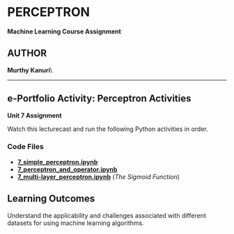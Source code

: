 # PERCEPTRON

**Machine Learning Course Assignment**

## AUTHOR

**Murthy Kanuri**\


---

## e-Portfolio Activity: Perceptron Activities

**Unit 7 Assignment**

Watch this lecturecast and run the following Python activities in order.

### Code Files

- **[7\_simple\_perceptron.ipynb](path/to/your/file)**
- **[7\_perceptron\_and\_operator.ipynb](path/to/your/file)**
- **[7\_multi-layer\_perceptron.ipynb](path/to/your/file)** (*The Sigmoid Function*)

## Learning Outcomes

Understand the applicability and challenges associated with different datasets for using machine learning algorithms.

